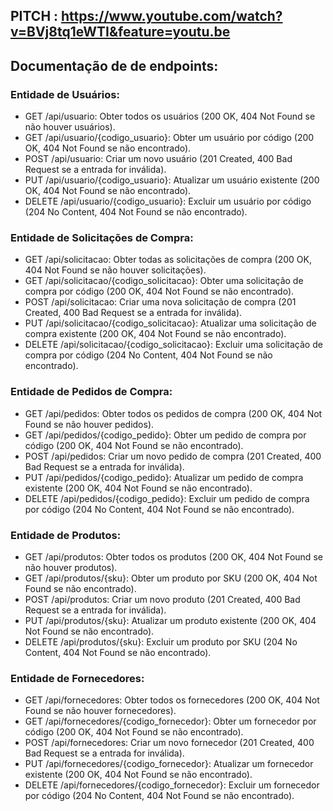 ## PITCH : https://www.youtube.com/watch?v=BVj8tq1eWTI&feature=youtu.be

## Documentação de de endpoints:

### Entidade de Usuários:
* GET /api/usuario: Obter todos os usuários (200 OK, 404 Not Found se não houver usuários).
* GET /api/usuario/{codigo_usuario}: Obter um usuário por código (200 OK, 404 Not Found se não encontrado).
* POST /api/usuario: Criar um novo usuário (201 Created, 400 Bad Request se a entrada for inválida).
* PUT /api/usuario/{codigo_usuario}: Atualizar um usuário existente (200 OK, 404 Not Found se não encontrado).
* DELETE /api/usuario/{codigo_usuario}: Excluir um usuário por código (204 No Content, 404 Not Found se não encontrado).

### Entidade de Solicitações de Compra:
* GET /api/solicitacao: Obter todas as solicitações de compra (200 OK, 404 Not Found se não houver solicitações).
* GET /api/solicitacao/{codigo_solicitacao}: Obter uma solicitação de compra por código (200 OK, 404 Not Found se não encontrado).
* POST /api/solicitacao: Criar uma nova solicitação de compra (201 Created, 400 Bad Request se a entrada for inválida).
* PUT /api/solicitacao/{codigo_solicitacao}: Atualizar uma solicitação de compra existente (200 OK, 404 Not Found se não encontrado).
* DELETE /api/solicitacao/{codigo_solicitacao}: Excluir uma solicitação de compra por código (204 No Content, 404 Not Found se não encontrado).

### Entidade de Pedidos de Compra:
* GET /api/pedidos: Obter todos os pedidos de compra (200 OK, 404 Not Found se não houver pedidos).
* GET /api/pedidos/{codigo_pedido}: Obter um pedido de compra por código (200 OK, 404 Not Found se não encontrado).
* POST /api/pedidos: Criar um novo pedido de compra (201 Created, 400 Bad Request se a entrada for inválida).
* PUT /api/pedidos/{codigo_pedido}: Atualizar um pedido de compra existente (200 OK, 404 Not Found se não encontrado).
* DELETE /api/pedidos/{codigo_pedido}: Excluir um pedido de compra por código (204 No Content, 404 Not Found se não encontrado).

### Entidade de Produtos:
* GET /api/produtos: Obter todos os produtos (200 OK, 404 Not Found se não houver produtos).
* GET /api/produtos/{sku}: Obter um produto por SKU (200 OK, 404 Not Found se não encontrado).
* POST /api/produtos: Criar um novo produto (201 Created, 400 Bad Request se a entrada for inválida).
* PUT /api/produtos/{sku}: Atualizar um produto existente (200 OK, 404 Not Found se não encontrado).
* DELETE /api/produtos/{sku}: Excluir um produto por SKU (204 No Content, 404 Not Found se não encontrado).

### Entidade de Fornecedores:
* GET /api/fornecedores: Obter todos os fornecedores (200 OK, 404 Not Found se não houver fornecedores).
* GET /api/fornecedores/{codigo_fornecedor}: Obter um fornecedor por código (200 OK, 404 Not Found se não encontrado).
* POST /api/fornecedores: Criar um novo fornecedor (201 Created, 400 Bad Request se a entrada for inválida).
* PUT /api/fornecedores/{codigo_fornecedor}: Atualizar um fornecedor existente (200 OK, 404 Not Found se não encontrado).
* DELETE /api/fornecedores/{codigo_fornecedor}: Excluir um fornecedor por código (204 No Content, 404 Not Found se não encontrado).
